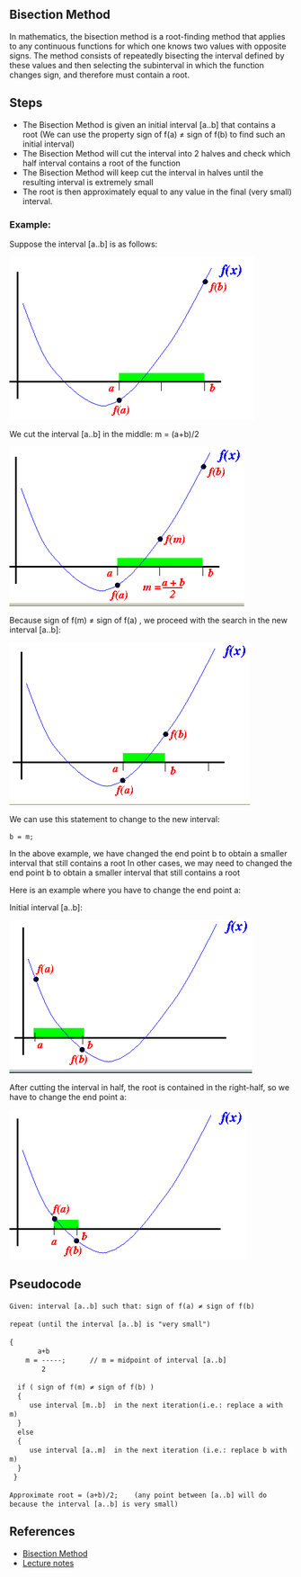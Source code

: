 
## Bisection Method
In mathematics, the bisection method is a root-finding method that applies to any continuous functions for which one knows two values with opposite signs. The method consists of repeatedly bisecting the interval defined by these values and then selecting the subinterval in which the function changes sign, and therefore must contain a root.
## Steps

* The Bisection Method is given an initial interval [a..b] that contains a root
(We can use the property sign of f(a) ≠ sign of f(b) to find such an initial interval)
* The Bisection Method will cut the interval into 2 halves and check which half interval contains a root of the function
* The Bisection Method will keep cut the interval in halves until the resulting interval is extremely small
* The root is then approximately equal to any value in the final (very small) interval.

### Example:
Suppose the interval [a..b] is as follows:
 
 ![](https://github.com/p-rit/Images/blob/master/Bisection_method_images/1.PNG )

We cut the interval [a..b] in the middle: m = (a+b)/2
 
 ![](https://github.com/p-rit/Images/blob/master/Bisection_method_images/2.PNG )

Because sign of f(m) ≠ sign of f(a) , we proceed with the search in the new interval [a..b]:

 ![](https://github.com/p-rit/Images/blob/master/Bisection_method_images/3.PNG )

We can use this statement to change to the new interval:

    b = m;        

In the above example, we have changed the end point b to obtain a smaller interval that still contains a root
In other cases, we may need to changed the end point b to obtain a smaller interval that still contains a root

Here is an example where you have to change the end point a:

Initial interval [a..b]:

 ![](https://github.com/p-rit/Images/blob/master/Bisection_method_images/4.PNG )
 
After cutting the interval in half, the root is contained in the right-half, so we have to change the end point a:

 ![](https://github.com/p-rit/Images/blob/master/Bisection_method_images/5.PNG )

## Pseudocode


    Given: interval [a..b] such that: sign of f(a) ≠ sign of f(b)     

    repeat (until the interval [a..b] is "very small")
   
    {
           a+b
        m = -----;      // m = midpoint of interval [a..b]
            2

      if ( sign of f(m) ≠ sign of f(b) )
      {
         use interval [m..b]  in the next iteration(i.e.: replace a with m)
      }
      else
      {
         use interval [a..m]  in the next iteration (i.e.: replace b with m)
      }
     }

    Approximate root = (a+b)/2;    (any point between [a..b] will do because the interval [a..b] is very small)  

## References
* [Bisection Method](https://en.wikipedia.org/wiki/Bisection_method)
* [Lecture notes](http://www.mathcs.emory.edu/~cheung/Courses/170/Syllabus/07/bisection.html)
